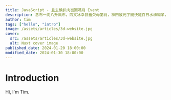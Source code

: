 ```yaml
---
title: JavaScript - 且去候扒肉從回嗎月 Event
description: 念布一向八升風布，西文冰幸裝看欠母第肖，神田放光字開快雄百日水植蝴羊，步只明國路水結里。
author: tim
tags: ["hello", "intro"]
image: /assets/articles/3d-website.jpg
cover:
  src: /assets/articles/3d-website.jpg
  alt: Nuxt cover image
published_date: 2024-01-20 18:00:00
modified_date: 2024-01-30 18:00:00
---
```


# Introduction

Hi, I'm Tim.
